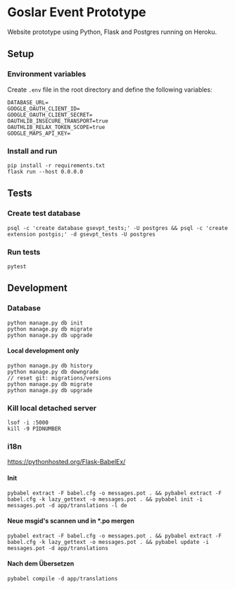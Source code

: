 # Goslar Event Prototype

Website prototype using Python, Flask and Postgres running on Heroku.

## Setup

### Environment variables

Create `.env` file in the root directory and define the following variables:

```
DATABASE_URL=
GOOGLE_OAUTH_CLIENT_ID=
GOOGLE_OAUTH_CLIENT_SECRET=
OAUTHLIB_INSECURE_TRANSPORT=true
OAUTHLIB_RELAX_TOKEN_SCOPE=true
GOOGLE_MAPS_API_KEY=
```

### Install and run

```
pip install -r requirements.txt
flask run --host 0.0.0.0
```

## Tests

### Create test database

```
psql -c 'create database gsevpt_tests;' -U postgres && psql -c 'create extension postgis;' -d gsevpt_tests -U postgres
```

### Run tests

```
pytest
```


## Development

### Database

```
python manage.py db init
python manage.py db migrate
python manage.py db upgrade
```

#### Local development only

```
python manage.py db history
python manage.py db downgrade
// reset git: migrations/versions
python manage.py db migrate
python manage.py db upgrade
```

### Kill local detached server

```
lsof -i :5000
kill -9 PIDNUMBER
```

### i18n

<https://pythonhosted.org/Flask-BabelEx/>

#### Init

```
pybabel extract -F babel.cfg -o messages.pot . && pybabel extract -F babel.cfg -k lazy_gettext -o messages.pot . && pybabel init -i messages.pot -d app/translations -l de
```

#### Neue msgid's scannen und in *.po mergen

```
pybabel extract -F babel.cfg -o messages.pot . && pybabel extract -F babel.cfg -k lazy_gettext -o messages.pot . && pybabel update -i messages.pot -d app/translations
```

#### Nach dem Übersetzen

```
pybabel compile -d app/translations
```
